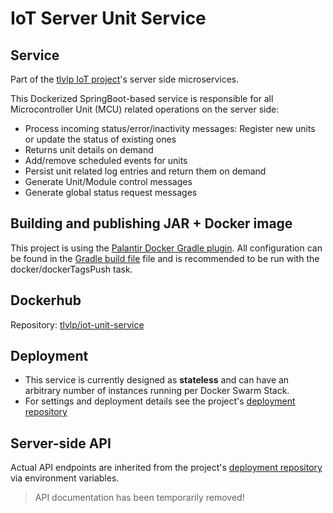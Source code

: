 # IoT Server Unit Service

## Service
Part of the [tlvlp IoT project](https://github.com/tlvlp/iot-project-summary)'s server side microservices.

This Dockerized SpringBoot-based service is responsible for all Microcontroller Unit (MCU) related operations on the server side:
- Process incoming status/error/inactivity messages: Register new units or update the status of existing ones
- Returns unit details on demand
- Add/remove scheduled events for units
- Persist unit related log entries and return them on demand
- Generate Unit/Module control messages
- Generate global status request messages

## Building and publishing JAR + Docker image
This project is using the [Palantir Docker Gradle plugin](https://github.com/palantir/gradle-docker).
All configuration can be found in the [Gradle build file](build.gradle) file 
and is recommended to be run with the docker/dockerTagsPush task.

## Dockerhub
Repository: [tlvlp/iot-unit-service](https://cloud.docker.com/repository/docker/tlvlp/iot-unit-service)

## Deployment
- This service is currently designed as **stateless** and can have an arbitrary number of instances running per Docker Swarm Stack.
- For settings and deployment details see the project's [deployment repository](https://github.com/tlvlp/iot-server-deployment)

## Server-side API
Actual API endpoints are inherited from the project's [deployment repository](https://github.com/tlvlp/iot-server-deployment) via environment variables.


> API documentation has been temporarily removed!
